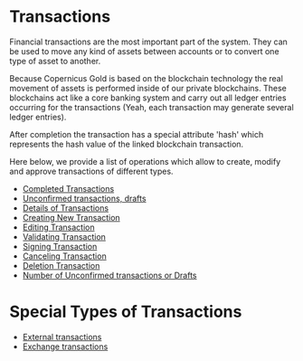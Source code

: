 # Transactions

Financial transactions are the most important part of the system. They can be used to move any kind of assets
between accounts or to convert one type of asset to another.

Because Copernicus Gold is based on the blockchain technology the real movement of assets is performed inside of
our private blockchains. These blockchains act like a core banking system and carry out all ledger entries occurring
for the transactions (Yeah, each transaction may generate several ledger entries).

After completion the transaction has a special attribute 'hash' which represents the hash value of the linked
blockchain transaction. 

Here below, we provide a list of operations which allow to create, modify and approve transactions of different
types.

- [Completed Transactions](./completedtransactions.md)
- [Unconfirmed transactions, drafts](./uncompletedtransactions.md)
- [Details of Transactions](./detailsoftransaction.md)
- [Creating New Transaction](./creationtransaction.md)
- [Editing Transaction](./editingtransaction.md)
- [Validating Transaction](./validatingtransaction.md)
- [Signing Transaction](./signingransaction.md)
- [Canceling Transaction](./cancelingtransaction.md)
- [Deletion Transaction](./deletiontransaction.md)
- [Number of Unconfirmed transactions or Drafts](./numberuncompletedtransactions.md)

# Special Types of Transactions

- [External transactions](./external/externaltransactions.md)
- [Exchange transactions](../products/exchangetransaction.md)
